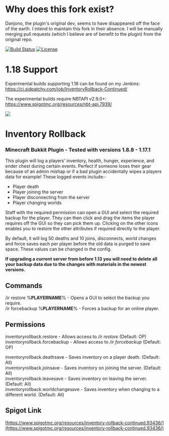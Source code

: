 # Why does this fork exist?
Danjono, the plugin's original dev, seems to have disappeared off the face of the earth. I intend to maintain this fork in their absence. I will be manually merging pull requests (which I believe are of benefit to the plugin) from the original repo.

[![Build Status](https://ci.sidpatchy.com/buildStatus/icon?job=InventoryRollback-Continued&style=flat-square)](https://ci.sidpatchy.com/job/InventoryRollback-Continued/)
[![License](https://img.shields.io/github/license/Sidpatchy/Inventory-Rollback?style=flat-square)](https://github.com/Sidpatchy/Inventory-Rollback/blob/master/LICENSE)

# 1.18 Support
Experimental builds supporting 1.18 can be found on my Jenkins: https://ci.sidpatchy.com/job/InventoryRollback-Continued/

The experimental builds require NBTAPI v2.9.0+: https://www.spigotmc.org/resources/nbt-api.7939/

![](https://i.imgur.com/IZvmEY8.png)
# Inventory Rollback

### Minecraft Bukkit Plugin - Tested with versions 1.8.8 - 1.17.1

This plugin will log a players' inventory, health, hunger, experience, and ender chest during certain events. Perfect if someone loses their gear because of an admin mishap or if a bad plugin accidentally wipes a players data for example! These logged events include:-  

-   Player death
-   Player joining the server
-   Player disconnecting from the server
-   Player changing worlds

Staff with the required permission can open a GUI and select the required backup for the player. They can then click and drag the items the player requires off the GUI so they can pick them up. Clicking on the other icons enables you to restore the other attributes if required directly to the player.  
  
By default, it will log 50 deaths and 10 joins, disconnects, world changes and force saves each per player before the old data is purged to save space. These values can be changed in the config.  
  
**If upgrading a current server from before 1.13 you will need to delete all your backup data due to the changes with materials in the newest versions.**

## Commands
/ir restore %**PLAYERNAME**% - Opens a GUI to select the backup you require.  
/ir forcebackup %**PLAYERNAME**% - Forces a backup for an online player.  

## Permissions

inventoryrollback.restore - Allows access to */ir restore* (Default: OP)  
inventoryrollback.forcebackup - Allows access to */ir forcebackup* (Default: OP)  

inventoryrollback.deathsave - Saves inventory on a player death. (Default: All)  
inventoryrollback.joinsave - Saves inventory on joining the server. (Default: All)  
inventoryrollback.leavesave - Saves inventory on leaving the server. (Default: All)  
inventoryrollback.worldchangesave  - Saves inventory when changing to a different world. (Default: All)  

## Spigot Link
[https://www.spigotmc.org/resources/inventory-rollback-continued.93436/](https://www.spigotmc.org/resources/inventory-rollback-continued.93436/)
